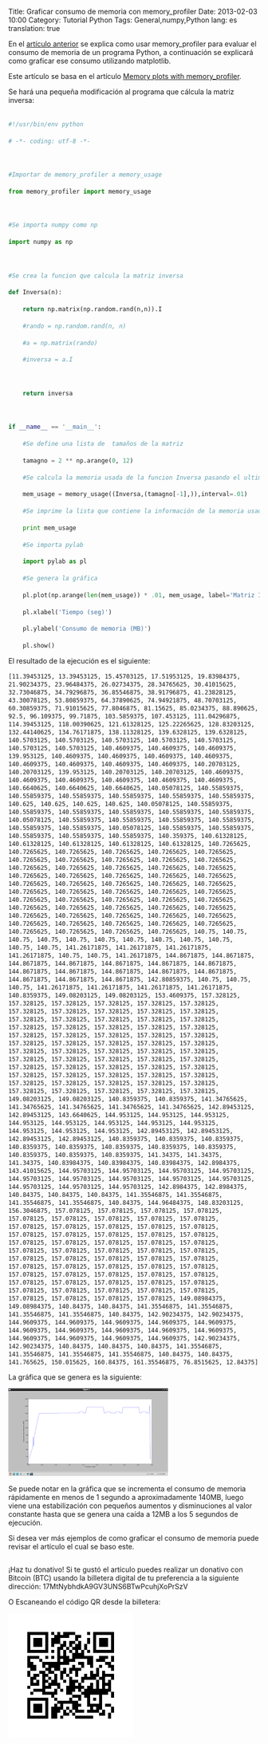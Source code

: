 Title: Graficar consumo de memoria con memory_profiler
Date: 2013-02-03 10:00
Category: Tutorial Python
Tags: General,numpy,Python
lang: es
translation: true

En el [artículo anterior](https://www.seraph.to/monitorear-el-uso-de-memoria-de-un-programa-python-con-memory_profiler.html#monitorear-el-uso-de-memoria-de-un-programa-python-con-memory_profiler) se explica como usar memory_profiler para evaluar el consumo de memoria de un programa Python, a continuación se explicará como graficar ese consumo utilizando matplotlib.

Este artículo se basa en el artículo [Memory plots with memory_profiler](http://fa.bianp.net/blog/2013/memory-plots-with-memory_profiler/).

Se hará una pequeña modificación al programa que cálcula la matriz inversa:

```python 

#!/usr/bin/env python

# -*- coding: utf-8 -*-



#Importar de memory_profiler a memory_usage

from memory_profiler import memory_usage



#Se importa numpy como np

import numpy as np



#Se crea la funcion que calcula la matriz inversa

def Inversa(n):

    return np.matrix(np.random.rand(n,n)).I

    #rando = np.random.rand(n, n)

    #a = np.matrix(rando)

    #inversa = a.I

    

    return inversa



if __name__ == '__main__':

    #Se define una lista de  tamaños de la matriz

    tamagno = 2 ** np.arange(0, 12)

    #Se calcula la memoria usada de la funcion Inversa pasando el ultimo tamaño de la lista generada

    mem_usage = memory_usage((Inversa,(tamagno[-1],)),interval=.01)

    #Se imprime la lista que contiene la información de la memoria usada

    print mem_usage

    #Se importa pylab

    import pylab as pl

    #Se genera la gráfica

    pl.plot(np.arange(len(mem_usage)) * .01, mem_usage, label='Matriz Inversa')

    pl.xlabel('Tiempo (seg)')

    pl.ylabel('Consumo de memoria (MB)')

    pl.show()

```


El resultado de la ejecución es el siguiente:

```
[11.39453125, 13.39453125, 15.45703125, 17.51953125, 19.83984375, 21.90234375, 23.96484375, 26.02734375, 28.34765625, 30.41015625, 32.73046875, 34.79296875, 36.85546875, 38.91796875, 41.23828125, 43.30078125, 53.80859375, 64.37890625, 74.94921875, 48.70703125, 60.30859375, 71.91015625, 77.8046875, 81.15625, 85.0234375, 88.890625, 92.5, 96.109375, 99.71875, 103.5859375, 107.453125, 111.04296875, 114.39453125, 118.00390625, 121.61328125, 125.22265625, 128.83203125, 132.44140625, 134.76171875, 138.11328125, 139.6328125, 139.6328125, 140.5703125, 140.5703125, 140.5703125, 140.5703125, 140.5703125, 140.5703125, 140.5703125, 140.4609375, 140.4609375, 140.4609375, 139.953125, 140.4609375, 140.4609375, 140.4609375, 140.4609375, 140.4609375, 140.4609375, 140.4609375, 140.4609375, 140.20703125, 140.20703125, 139.953125, 140.20703125, 140.20703125, 140.4609375, 140.4609375, 140.4609375, 140.4609375, 140.4609375, 140.4609375, 140.6640625, 140.6640625, 140.6640625, 140.05078125, 140.55859375, 140.55859375, 140.55859375, 140.55859375, 140.55859375, 140.55859375, 140.625, 140.625, 140.625, 140.625, 140.05078125, 140.55859375, 140.55859375, 140.55859375, 140.55859375, 140.55859375, 140.55859375, 140.05078125, 140.55859375, 140.55859375, 140.55859375, 140.55859375, 140.55859375, 140.55859375, 140.05078125, 140.55859375, 140.55859375, 140.55859375, 140.55859375, 140.55859375, 140.359375, 140.61328125, 140.61328125, 140.61328125, 140.61328125, 140.61328125, 140.7265625, 140.7265625, 140.7265625, 140.7265625, 140.7265625, 140.7265625, 140.7265625, 140.7265625, 140.7265625, 140.7265625, 140.7265625, 140.7265625, 140.7265625, 140.7265625, 140.7265625, 140.7265625, 140.7265625, 140.7265625, 140.7265625, 140.7265625, 140.7265625, 140.7265625, 140.7265625, 140.7265625, 140.7265625, 140.7265625, 140.7265625, 140.7265625, 140.7265625, 140.7265625, 140.7265625, 140.7265625, 140.7265625, 140.7265625, 140.7265625, 140.7265625, 140.7265625, 140.7265625, 140.7265625, 140.7265625, 140.7265625, 140.7265625, 140.7265625, 140.7265625, 140.7265625, 140.7265625, 140.7265625, 140.7265625, 140.7265625, 140.7265625, 140.7265625, 140.7265625, 140.7265625, 140.7265625, 140.7265625, 140.75, 140.75, 140.75, 140.75, 140.75, 140.75, 140.75, 140.75, 140.75, 140.75, 140.75, 140.75, 141.26171875, 141.26171875, 141.26171875, 141.26171875, 140.75, 140.75, 141.26171875, 144.8671875, 144.8671875, 144.8671875, 144.8671875, 144.8671875, 144.8671875, 144.8671875, 144.8671875, 144.8671875, 144.8671875, 144.8671875, 144.8671875, 144.8671875, 144.8671875, 144.8671875, 142.80859375, 140.75, 140.75, 140.75, 141.26171875, 141.26171875, 141.26171875, 141.26171875, 140.8359375, 149.08203125, 149.08203125, 153.4609375, 157.328125, 157.328125, 157.328125, 157.328125, 157.328125, 157.328125, 157.328125, 157.328125, 157.328125, 157.328125, 157.328125, 157.328125, 157.328125, 157.328125, 157.328125, 157.328125, 157.328125, 157.328125, 157.328125, 157.328125, 157.328125, 157.328125, 157.328125, 157.328125, 157.328125, 157.328125, 157.328125, 157.328125, 157.328125, 157.328125, 157.328125, 157.328125, 157.328125, 157.328125, 157.328125, 157.328125, 157.328125, 157.328125, 157.328125, 157.328125, 157.328125, 157.328125, 157.328125, 157.328125, 157.328125, 157.328125, 157.328125, 157.328125, 157.328125, 157.328125, 157.328125, 157.328125, 157.328125, 157.328125, 157.328125, 157.328125, 157.328125, 157.328125, 157.328125, 157.328125, 157.328125, 149.08203125, 149.08203125, 140.8359375, 140.8359375, 141.34765625, 141.34765625, 141.34765625, 141.34765625, 141.34765625, 142.89453125, 142.89453125, 143.6640625, 144.953125, 144.953125, 144.953125, 144.953125, 144.953125, 144.953125, 144.953125, 144.953125, 144.953125, 144.953125, 144.953125, 142.89453125, 142.89453125, 142.89453125, 142.89453125, 140.8359375, 140.8359375, 140.8359375, 140.8359375, 140.8359375, 140.8359375, 140.8359375, 140.8359375, 140.8359375, 140.8359375, 140.8359375, 141.34375, 141.34375, 141.34375, 140.83984375, 140.83984375, 140.83984375, 142.8984375, 143.41015625, 144.95703125, 144.95703125, 144.95703125, 144.95703125, 144.95703125, 144.95703125, 144.95703125, 144.95703125, 144.95703125, 144.95703125, 144.95703125, 144.95703125, 142.8984375, 142.8984375, 140.84375, 140.84375, 140.84375, 141.35546875, 141.35546875, 141.35546875, 141.35546875, 140.84375, 144.96484375, 148.83203125, 156.3046875, 157.078125, 157.078125, 157.078125, 157.078125, 157.078125, 157.078125, 157.078125, 157.078125, 157.078125, 157.078125, 157.078125, 157.078125, 157.078125, 157.078125, 157.078125, 157.078125, 157.078125, 157.078125, 157.078125, 157.078125, 157.078125, 157.078125, 157.078125, 157.078125, 157.078125, 157.078125, 157.078125, 157.078125, 157.078125, 157.078125, 157.078125, 157.078125, 157.078125, 157.078125, 157.078125, 157.078125, 157.078125, 157.078125, 157.078125, 157.078125, 157.078125, 157.078125, 157.078125, 157.078125, 157.078125, 157.078125, 157.078125, 157.078125, 157.078125, 157.078125, 157.078125, 157.078125, 157.078125, 157.078125, 157.078125, 157.078125, 157.078125, 157.078125, 149.08984375, 149.08984375, 140.84375, 140.84375, 141.35546875, 141.35546875, 141.35546875, 141.35546875, 140.84375, 142.90234375, 142.90234375, 144.9609375, 144.9609375, 144.9609375, 144.9609375, 144.9609375, 144.9609375, 144.9609375, 144.9609375, 144.9609375, 144.9609375, 144.9609375, 144.9609375, 144.9609375, 144.9609375, 142.90234375, 142.90234375, 140.84375, 140.84375, 140.84375, 141.35546875, 141.35546875, 141.35546875, 141.35546875, 140.84375, 140.84375, 141.765625, 150.015625, 160.84375, 161.35546875, 76.8515625, 12.84375]
```


La gráfica que se genera es la siguiente:


![gráfica consumo de memoria](./images/2013-grafica-memoria.png)


Se puede notar en la gráfica que se incrementa el consumo de memoria rápidamente en menos de 1 segundo a aproximadamente 140MB, luego viene una estabilización con pequeños aumentos y disminuciones al valor constante hasta que se genera una caída a 12MB a los 5 segundos de ejecución.

Si desea ver más ejemplos de como graficar el consumo de memoria puede revisar el artículo el cual se baso este.

##  ##
¡Haz tu donativo!
Si te gustó el artículo puedes realizar un donativo con Bitcoin (BTC)
usando la billetera digital de tu preferencia a la siguiente
dirección: 17MtNybhdkA9GV3UNS6BTwPcuhjXoPrSzV

O Escaneando el código QR desde la billetera:

![17MtNybhdkA9GV3UNS6BTwPcuhjXoPrSzV](./images/17MtNybhdkA9GV3UNS6BTwPcuhjXoPrSzV.png)